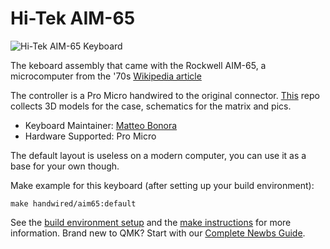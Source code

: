 # Hi-Tek AIM-65

![Hi-Tek AIM-65 Keyboard](https://imgur.com/7Gam1f2.jpg)

The keboard assembly that came with the Rockwell AIM-65, a microcomputer from the '70s [Wikipedia article](https://en.wikipedia.org/wiki/AIM-65)

The controller is a Pro Micro handwired to the original connector. [This](https://github.com/Bonnee/aim-65_keyboard) repo collects 3D models for the case, schematics for the matrix and pics.

* Keyboard Maintainer: [Matteo Bonora](https://github.com/bonnee)
* Hardware Supported: Pro Micro

The default layout is useless on a modern computer, you can use it as a base for your own though.

Make example for this keyboard (after setting up your build environment):

    make handwired/aim65:default

See the [build environment setup](https://docs.qmk.fm/#/getting_started_build_tools) and the [make instructions](https://docs.qmk.fm/#/getting_started_make_guide) for more information. Brand new to QMK? Start with our [Complete Newbs Guide](https://docs.qmk.fm/#/newbs).
